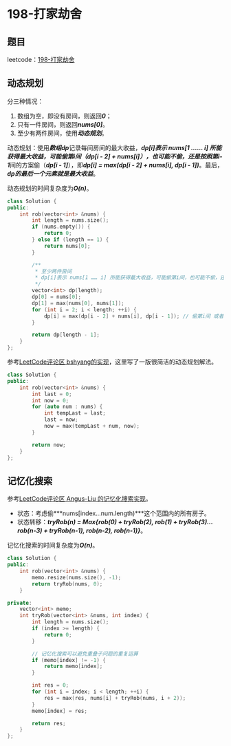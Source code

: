 # 198-打家劫舍

## 题目

leetcode：[198-打家劫舍](https://leetcode-cn.com/problems/house-robber/)

## 动态规划

分三种情况：

1. 数组为空，即没有房间，则返回***0***；
2. 只有一件房间，则返回***nums[0]***。
3. 至少有两件房间，使用***动态规划***。

动态规划：使用***数组dp***记录每间房间的最大收益，***dp[i]***表示 nums[1 …… i] 所能获得最大收益，可能偷第i间（***dp[i - 2] + nums[i]***），也可能不偷，还是按照第***i-1***间的方案偷（***dp[i - 1]***），即***dp[i] = max(dp[i - 2] + nums[i], dp[i - 1])***。最后，***dp的最后一个元素就是最大收益***。

动态规划的时间复杂度为***O(n)***。

```c++
class Solution {
public:
    int rob(vector<int> &nums) {
        int length = nums.size();
        if (nums.empty()) {
            return 0;
        } else if (length == 1) {
            return nums[0];
        }

        /**
         * 至少两件房间
         * dp[i]表示 nums[1 …… i] 所能获得最大收益，可能偷第i间，也可能不偷，还是按照第i-1间的方案偷
         */
        vector<int> dp(length);
        dp[0] = nums[0];
        dp[1] = max(nums[0], nums[1]);
        for (int i = 2; i < length; ++i) {
            dp[i] = max(dp[i - 2] + nums[i], dp[i - 1]); // 偷第i间 或者 偷第i-1间，不偷第i间
        }

        return dp[length - 1];
    }
};
```

参考[LeetCode评论区 bshyang的实现](https://leetcode-cn.com/problems/house-robber/comments/11090)，这里写了一版很简洁的动态规划解法。

```c++
class Solution {
public:
    int rob(vector<int> &nums) {
        int last = 0;
        int now = 0;
        for (auto num : nums) {
            int tempLast = last;
            last = now;
            now = max(tempLast + num, now);
        }

        return now;
    }
};
```

## 记忆化搜索

参考[LeetCode评论区 Angus-Liu 的记忆化搜索实现](https://leetcode-cn.com/problems/house-robber/comments/3977)。

- 状态：考虑偷***nums[index…num.length)***这个范围内的所有房子。
- 状态转移：***tryRob(n) = Max{rob(0) + tryRob(2), rob(1) + tryRob(3)... rob(n-3) + tryRob(n-1), rob(n-2), rob(n-1)}***。

记忆化搜索的时间复杂度为***O(n)***。

```c++
class Solution {
public:
    int rob(vector<int> &nums) {
        memo.resize(nums.size(), -1);
        return tryRob(nums, 0);
    }

private:
    vector<int> memo;
    int tryRob(vector<int> &nums, int index) {
        int length = nums.size();
        if (index >= length) {
            return 0;
        }

        // 记忆化搜索可以避免重叠子问题的重复运算
        if (memo[index] != -1) {
            return memo[index];
        }

        int res = 0;
        for (int i = index; i < length; ++i) {
            res = max(res, nums[i] + tryRob(nums, i + 2));
        }
        memo[index] = res;

        return res;
    }
};
```

